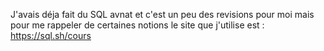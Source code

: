 J'avais déja fait du SQL avnat et c'est un peu des revisions pour moi mais pour me rappeler de certaines notions le site que j'utilise est :
https://sql.sh/cours
